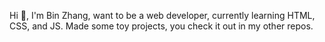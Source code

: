 Hi 👋, I'm Bin Zhang, want to be a web developer, currently learning HTML, CSS, and JS.
Made some toy projects, you check it out in my other repos.

